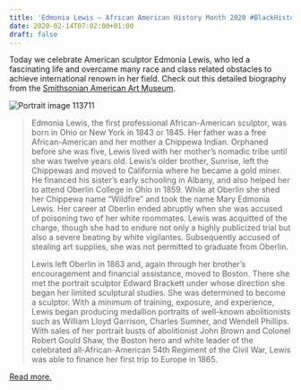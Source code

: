 ```yaml
---
title: 'Edmonia Lewis – African American History Month 2020 #BlackHistoryMonth'
date: 2020-02-14T07:02:00+01:00
draft: false
---
```


Today we celebrate American sculptor Edmonia Lewis, who led a fascinating life and overcame many race and class related obstacles to achieve international renown in her field. Check out this detailed biography from the [Smithsonian American Art Museum](https://americanart.si.edu/artist/edmonia-lewis-2914).

![Portrait image 113711](https://cdn-blog.adafruit.com/uploads/2020/01/portrait_image_113711.jpg "portrait_image_113711.jpg")

> Edmonia Lewis, the first professional African-American sculptor, was born in Ohio or New York in 1843 or 1845. Her father was a free African-American and her mother a Chippewa Indian. Orphaned before she was five, Lewis lived with her mother’s nomadic tribe until she was twelve years old. Lewis’s older brother, Sunrise, left the Chippewas and moved to California where he became a gold miner. He financed his sister’s early schooling in Albany, and also helped her to attend Oberlin College in Ohio in 1859. While at Oberlin she shed her Chippewa name “Wildfire” and took the name Mary Edmonia Lewis. Her career at Oberlin ended abruptly when she was accused of poisoning two of her white roommates. Lewis was acquitted of the charge, though she had to endure not only a highly publicized trial but also a severe beating by white vigilantes. Subsequently accused of stealing art supplies, she was not permitted to graduate from Oberlin.
> 
> Lewis left Oberlin in 1863 and, again through her brother’s encouragement and financial assistance, moved to Boston. There she met the portrait sculptor Edward Brackett under whose direction she began her limited sculptural studies. She was determined to become a sculptor. With a minimum of training, exposure, and experience, Lewis began producing medallion portraits of well-known abolitionists such as William Lloyd Garrison, Charles Sumner, and Wendell Phillips. With sales of her portrait busts of abolitionist John Brown and Colonel Robert Gould Shaw, the Boston hero and white leader of the celebrated all-African-American 54th Regiment of the Civil War, Lewis was able to finance her first trip to Europe in 1865.

[Read more.](https://americanart.si.edu/artist/edmonia-lewis-2914)